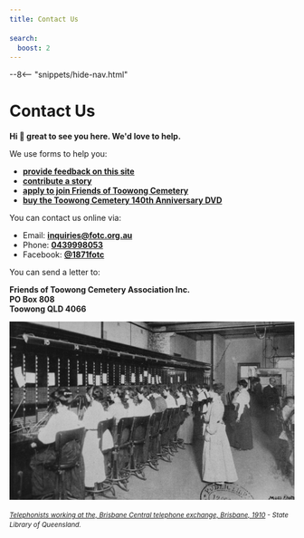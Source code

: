 ```yaml
---
title: Contact Us

search:
  boost: 2  
---
```


<!-- -8- "snippets/sem/contact.json" TODO -->

--8<-- "snippets/hide-nav.html"


# Contact Us 

**Hi 👋 great to see you here. We'd love to help.**

We use forms to help you:

- **[provide feedback on this site](https://docs.google.com/forms/d/e/1FAIpQLSeS7K7-e-ofnn2OkPDL6ql7-CkBL67wwsQiv9upMDoRcXCRJQ/viewform)**
- **[contribute a story](https://forms.gle/U94dcEj6RihM9BPq9)**
- **[apply to join Friends of Toowong Cemetery](https://forms.gle/iwFKCnpNYRTSeHLb8)**
- **[buy the Toowong Cemetery 140th Anniversary DVD](https://forms.gle/vHhV1rYCoPeRPPBSA)**

You can contact us online via: 

- Email: **[inquiries@fotc.org.au](mailto:inquiries@fotc.org.au)**
- Phone: **[0439998053](tel:0439998053)**
- Facebook: **[@1871fotc](https://www.facebook.com/1871fotc/)**

<!--
- Twitter: **[@1871fotc](https://twitter.com/1871fotc)**
- GitHub: **[@1871fotc](https://github.com/1871fotc)**
-->

You can send a letter to: 

**Friends of Toowong Cemetery Association Inc.** <br>
**PO Box 808** <br>
**Toowong QLD 4066**

<!--
![Woman typing on a typewriter, ca. 1915](../assets/woman-typing.jpg){ width="40%" }

*<small>[Woman typing on a typewriter, ca. 1915](http://onesearch.slq.qld.gov.au/permalink/f/1upgmng/slq_alma21218088650002061) - State Library of Queensland.</small>*
-->

![Telephonists working at the, Brisbane Central telephone exchange, Brisbane, 1910](assets/brisbane-telephone-exchange.jpg)

*<small>[Telephonists working at the, Brisbane Central telephone exchange, Brisbane, 1910](http://onesearch.slq.qld.gov.au/permalink/f/1upgmng/slq_alma21297980500002061) - State Library of Queensland.</small>*
